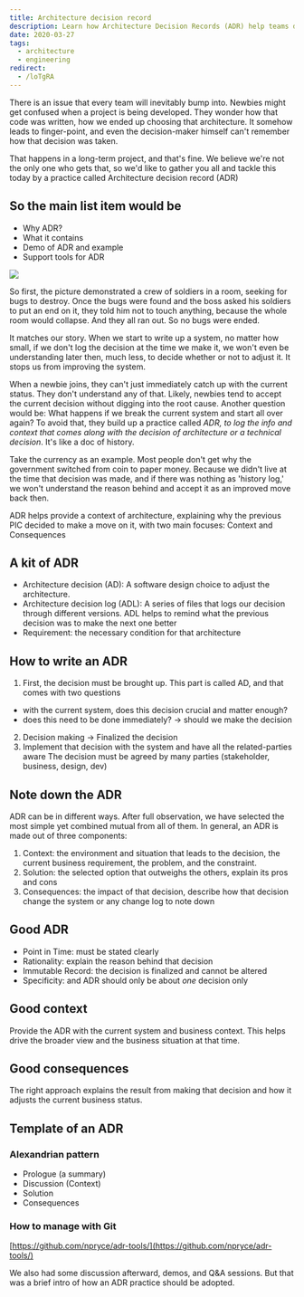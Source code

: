 ```yaml
---
title: Architecture decision record
description: Learn how Architecture Decision Records (ADR) help teams document software choices, improve project clarity, and guide newcomers with clear context, solutions, and consequences for better long-term development.
date: 2020-03-27
tags:
  - architecture
  - engineering
redirect:
  - /loTgRA
---
```


There is an issue that every team will inevitably bump into. Newbies might get confused when a project is being developed. They wonder how that code was written, how we ended up choosing that architecture. It somehow leads to finger-point, and even the decision-maker himself can't remember how that decision was taken.

That happens in a long-term project, and that's fine. We believe we're not the only one who gets that, so we'd like to gather you all and tackle this today by a practice called Architecture decision record (ADR)

## So the main list item would be

- Why ADR?
- What it contains
- Demo of ADR and example
- Support tools for ADR

![](assets/architecture-decision-record_4d815bb79330db7c753064e343bbf411_md5.webp)

So first, the picture demonstrated a crew of soldiers in a room, seeking for bugs to destroy. Once the bugs were found and the boss asked his soldiers to put an end on it, they told him not to touch anything, because the whole room would collapse. And they all ran out. So no bugs were ended.

It matches our story. When we start to write up a system, no matter how small, if we don't log the decision at the time we make it, we won't even be understanding later then, much less, to decide whether or not to adjust it. It stops us from improving the system.

When a newbie joins, they can't just immediately catch up with the current status. They don't understand any of that. Likely, newbies tend to accept the current decision without digging into the root cause. Another question would be: What happens if we break the current system and start all over again? To avoid that, they build up a practice called _ADR, to log the info and context that comes along with the decision of architecture or a technical decision_. It's like a doc of history.

Take the currency as an example. Most people don't get why the government switched from coin to paper money. Because we didn't live at the time that decision was made, and if there was nothing as 'history log,' we won't understand the reason behind and accept it as an improved move back then.

ADR helps provide a context of architecture, explaining why the previous PIC decided to make a move on it, with two main focuses: Context and Consequences

## A kit of ADR

- Architecture decision (AD): A software design choice to adjust the architecture.
- Architecture decision log (ADL): A series of files that logs our decision through different versions. ADL helps to remind what the previous decision was to make the next one better
- Requirement: the necessary condition for that architecture

## How to write an ADR

1. First, the decision must be brought up. This part is called AD, and that comes with two questions

- with the current system, does this decision crucial and matter enough?
- does this need to be done immediately? → should we make the decision

2. Decision making -> Finalized the decision
3. Implement that decision with the system and have all the related-parties aware The decision must be agreed by many parties (stakeholder, business, design, dev)

## Note down the ADR

ADR can be in different ways. After full observation, we have selected the most simple yet combined mutual from all of them. In general, an ADR is made out of three components:

1. Context: the environment and situation that leads to the decision, the current business requirement, the problem, and the constraint.
2. Solution: the selected option that outweighs the others, explain its pros and cons
3. Consequences: the impact of that decision, describe how that decision change the system or any change log to note down

## Good ADR

- Point in Time: must be stated clearly
- Rationality: explain the reason behind that decision
- Immutable Record: the decision is finalized and cannot be altered
- Specificity: and ADR should only be about _one_ decision only

## Good context

Provide the ADR with the current system and business context.
This helps drive the broader view and the business situation at that time.

## Good consequences

The right approach explains the result from making that decision and how it adjusts the current business status.

## Template of an ADR

### Alexandrian pattern

- Prologue (a summary)
- Discussion (Context)
- Solution
- Consequences

### How to manage with Git

[https://github.com/npryce/adr-tools/](https://github.com/npryce/adr-tools/)

We also had some discussion afterward, demos, and Q&A sessions. But that was a brief intro of how an ADR practice should be adopted.

